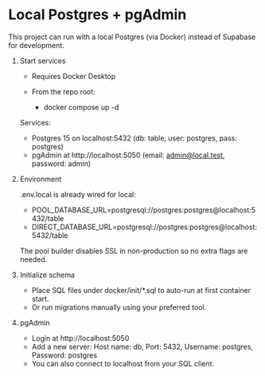Local Postgres + pgAdmin
=========================

This project can run with a local Postgres (via Docker) instead of Supabase for development.

1) Start services

   - Requires Docker Desktop

   - From the repo root:

     - docker compose up -d

   Services:
   - Postgres 15 on localhost:5432 (db: table, user: postgres, pass: postgres)
   - pgAdmin at http://localhost:5050 (email: admin@local.test, password: admin)

2) Environment

   .env.local is already wired for local:

   - POOL_DATABASE_URL=postgresql://postgres:postgres@localhost:5432/table
   - DIRECT_DATABASE_URL=postgresql://postgres:postgres@localhost:5432/table

   The pool builder disables SSL in non-production so no extra flags are needed.

3) Initialize schema

   - Place SQL files under docker/init/*.sql to auto-run at first container start.
   - Or run migrations manually using your preferred tool.

4) pgAdmin

   - Login at http://localhost:5050
   - Add a new server: Host name: db, Port: 5432, Username: postgres, Password: postgres
   - You can also connect to localhost from your SQL client.
